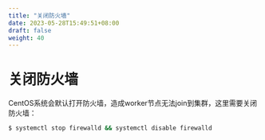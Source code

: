 ```yaml
---
title: "关闭防火墙"
date: 2023-05-28T15:49:51+08:00
draft: false
weight: 40
---
```


# 关闭防火墙

CentOS系统会默认打开防火墙，造成worker节点无法join到集群，这里需要关闭防火墙：

```bash
$ systemctl stop firewalld && systemctl disable firewalld
```